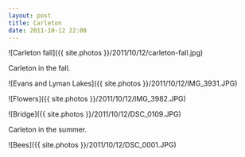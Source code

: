 ```yaml
---
layout: post
title: Carleton
date: 2011-10-12 22:00
---
```


![Carleton fall]({{ site.photos }}/2011/10/12/carleton-fall.jpg)

Carleton in the fall.

![Evans and Lyman Lakes]({{ site.photos }}/2011/10/12/IMG_3931.JPG)

![Flowers]({{ site.photos }}/2011/10/12/IMG_3982.JPG)

![Bridge]({{ site.photos }}/2011/10/12/DSC_0109.JPG)

Carleton in the summer.

![Bees]({{ site.photos }}/2011/10/12/DSC_0001.JPG)


